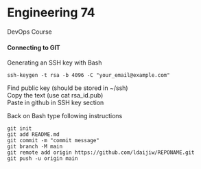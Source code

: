 # Engineering 74
DevOps Course

#### Connecting to GIT

Generating an SSH key with Bash

``ssh-keygen -t rsa -b 4096 -C "your_email@example.com"``

Find public key (should be stored in ~/ssh)  
Copy the text (use cat rsa_id.pub)  
Paste in github in SSH key section  

Back on Bash type following instructions

``git init``  
``git add README.md``  
``git commit -m "commit message"``  
``git branch -M main``  
``git remote add origin https://github.com/ldaijiw/REPONAME.git``  
``git push -u origin main``
        

